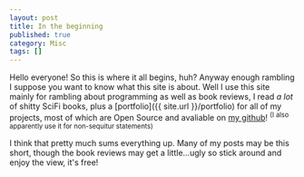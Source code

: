 ```yaml
---
layout: post
title: In the beginning
published: true
category: Misc
tags: []
---
```


Hello everyone! So this is where it all begins, huh? Anyway enough rambling I suppose you want to know what this site is about. Well I use this site mainly for rambling about programming as well as book reviews, I read <em>a lot</em> of shitty SciFi books, plus a [portfolio]({{ site.url }}/portfolio) for all of my projects, most of which are Open Source and avaliable on [my github](http://github.com/jwolff52)!<!--more--> <sup>(I also apparently use it for non-sequitur statements)</sup>

I think that pretty much sums everything up. Many of my posts may be this short, though the book reviews may get a little...ugly so stick around and enjoy the view, it's free!
